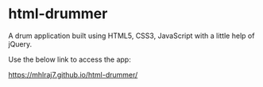 # html-drummer
A drum application built using HTML5, CSS3, JavaScript with a little help of jQuery.

Use the below link to access the app:

https://mhlraj7.github.io/html-drummer/
